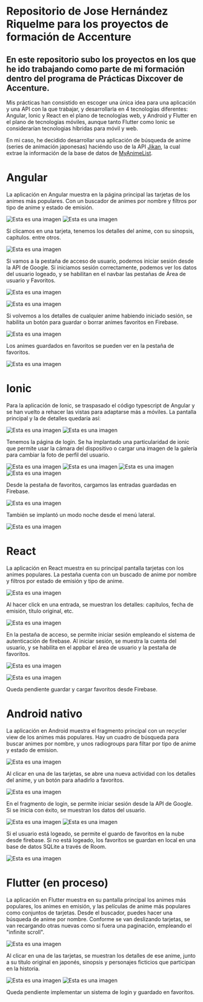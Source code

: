 # Repositorio de Jose Hernández Riquelme para los proyectos de formación de Accenture

## En este repositorio subo los proyectos en los que he ido trabajando como parte de mi formación dentro del programa de Prácticas Dixcover de Accenture. 

Mis prácticas han consistido en escoger una única idea para una aplicación y una API con la que trabajar, y desarrollarla en 4 tecnologías diferentes: Angular, Ionic y React en el plano de tecnologías web, y Android y Flutter en el plano de tecnologías móviles, aunque tanto Flutter como Ionic se considerarían tecnologias híbridas para móvil y web.

En mi caso, he decidido desarrollar una aplicación de búsqueda de anime (series de animación japonesas) haciéndo uso de la API [Jikan](https://jikan.moe/), la cual extrae la información de la base de datos de [MyAnimeList](https://myanimelist.net/).

# Angular
La aplicación en Angular muestra en la página principal las tarjetas de los animes más populares. Con un buscador de animes por nombre y filtros por tipo de anime y estado de emisión.

![Esta es una imagen](/ImagenesDemo/Angular/Angular01.png) 
![Esta es una imagen](/ImagenesDemo/Angular/Angular01_02.png) 

Si clicamos en una tarjeta, tenemos los detalles del anime, con su sinopsis, capítulos. entre otros.

![Esta es una imagen](/ImagenesDemo/Angular/Angular02.png) 

Si vamos a la pestaña de acceso de usuario, podemos iniciar sesión desde la API de Google. Si iniciamos sesión correctamente, podemos ver los datos del usuario logeado, y se habilitan en el navbar las pestañas de Área de usuario y Favoritos.

![Esta es una imagen](/ImagenesDemo/Angular/Angular03.png) 

![Esta es una imagen](/ImagenesDemo/Angular/Angular04.png) 

Si volvemos a los detalles de cualquier anime habiendo iniciado sesión, se habilita un botón para guardar o borrar animes favoritos en Firebase.

![Esta es una imagen](/ImagenesDemo/Angular/Angular05.png) 

Los animes guardados en favoritos se pueden ver en la pestaña de favoritos.

![Esta es una imagen](/ImagenesDemo/Angular/Angular06.png) 

# Ionic
Para la aplicación de Ionic, se traspasado el código typescript de Angular y se han vuelto a rehacer las vistas para adaptarse más a móviles. La pantalla principal y la de detalles quedaría así:

![Esta es una imagen](/ImagenesDemo/Ionic/Ionic01.png) ![Esta es una imagen](/ImagenesDemo/Ionic/Ionic02.png) 

Tenemos la página de login. Se ha implantado una particularidad de ionic que permite usar la cámara del dispositivo o cargar una imagen de la galería para cambiar la foto de perfil del usuario.

![Esta es una imagen](/ImagenesDemo/Ionic/Ionic03.png) ![Esta es una imagen](/ImagenesDemo/Ionic/Ionic04.png) ![Esta es una imagen](/ImagenesDemo/Ionic/Ionic05.png) ![Esta es una imagen](/ImagenesDemo/Ionic/Ionic06.png) 

Desde la pestaña de favoritos, cargamos las entradas guardadas en Firebase.

![Esta es una imagen](/ImagenesDemo/Ionic/Ionic07.png) 

También se implantó un modo noche desde el menú lateral.

![Esta es una imagen](/ImagenesDemo/Ionic/Ionic08.png) 

# React
La aplicación en React muestra en su principal pantalla tarjetas con los animes populares. La pestaña cuenta con un buscado de anime por nombre y filtros por estado de emisión y tipo de anime.

![Esta es una imagen](/ImagenesDemo/React/React01.png) 

Al hacer click en una entrada, se muestran los detalles: capítulos, fecha de emisión, título original, etc.

![Esta es una imagen](/ImagenesDemo/React/React02.png) 

En la pestaña de acceso, se permite iniciar sesión empleando el sistema de autenticación de firebase. Al iniciar sesión, se muestra la cuenta del usuario, y se habilita en el appbar el área de usuario y la pestaña de favoritos.

![Esta es una imagen](/ImagenesDemo/React/React03.png) 

![Esta es una imagen](/ImagenesDemo/React/React04.png) 

Queda pendiente guardar y cargar favoritos desde Firebase.

# Android nativo
La aplicación en Android muestra el fragmento principal con un recycler view de los animes más populares. Hay un cuadro de búsqueda para buscar animes por nombre, y unos radiogroups para filtar por tipo de anime y estado de emision.

![Esta es una imagen](/ImagenesDemo/Android/Android01.png) 

Al clicar en una de las tarjetas, se abre una nueva actividad con los detalles del anime, y un botón para añadirlo a favoritos.

![Esta es una imagen](/ImagenesDemo/Android/Android02.png) 

En el fragmento de login, se permite iniciar sesión desde la API de Google. Si se inicia con éxito, se muestran los datos del usuario.

![Esta es una imagen](/ImagenesDemo/Android/Android03.png) ![Esta es una imagen](/ImagenesDemo/Android/Android04.png) 

Si el usuario está logeado, se permite el guardo de favoritos en la nube desde firebase. Si no está logeado, los favoritos se guardan en local en una base de datos SQLite a través de Room.

![Esta es una imagen](/ImagenesDemo/Android/Android05.png) 


# Flutter (en proceso)
La aplicación en Flutter muestra en su pantalla principal los animes más populares, los animes en emisión, y las películas de anime más populares como conjuntos de tarjetas. Desde el buscador, puedes hacer una búsqueda de anime por nombre. 
Conforme se van deslizando tarjetas, se van recargando otras nuevas como si fuera una paginación, empleando el "infinite scroll".

![Esta es una imagen](/ImagenesDemo/Flutter/Flutter00.png) 

Al clicar en una de las tarjetas, se muestran los detalles de ese anime, junto a su título original en japonés, sinopsis y personajes ficticios que participan en la historia.

 ![Esta es una imagen](/ImagenesDemo/Flutter/Flutter02.png) ![Esta es una imagen](/ImagenesDemo/Flutter/Flutter03.png)

Queda pendiente implementar un sistema de login y guardado en favoritos.


